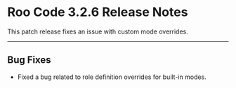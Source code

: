 # Roo Code 3.2.6 Release Notes

This patch release fixes an issue with custom mode overrides.

---

## Bug Fixes

*   Fixed a bug related to role definition overrides for built-in modes.